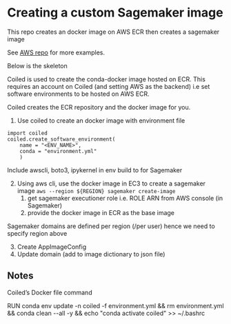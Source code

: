 # Creating a custom Sagemaker image

This repo creates an docker image on AWS ECR then creates a sagemaker image

See [AWS repo](https://github.com/aws-samples/sagemaker-studio-custom-image-samples) for more examples.

Below is the skeleton

Coiled is used to create the conda-docker image hosted on ECR.
This requires an account on Coiled (and setting AWS as the backend)
i.e set software environments to be hosted on AWS ECR.

Coiled creates the ECR repository and the docker image for you.

1. Use coiled to create an docker image with environment file
```
import coiled
coiled.create_software_environment(
	name = "<ENV_NAME>",
	conda = "environment.yml"
	)
```
Include awscli, boto3, ipykernel in env build to for Sagemaker
		
2. Using aws cli, use the docker image in EC3 to create a sagemaker image
`aws --region ${REGION} sagemaker create-image`
    1. get sagemaker executioner role i.e. ROLE ARN from AWS console (in Sagemaker)
    2. provide the docker image in ECR as the base image
    
Sagemaker domains are defined per region (/per user) hence we need to specify region above

3. Create AppImageConfig
4. Update domain (add to image dictionary to json file)


## Notes

Coiled’s Docker file command

RUN conda env update -n coiled -f environment.yml     && rm environment.yml     && conda clean --all -y     && echo "conda activate coiled" >> ~/.bashrc


